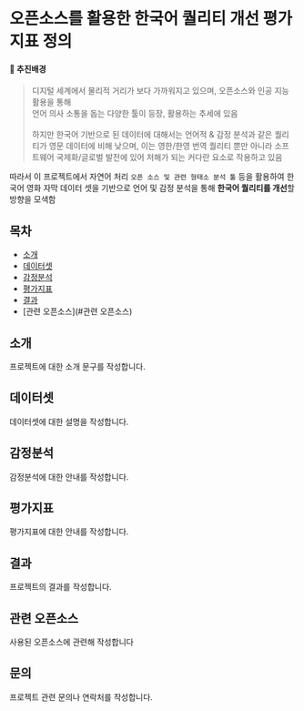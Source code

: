 # 오픈소스를 활용한 한국어 퀄리티 개선 평가 지표 정의

#### 📌 추진배경
> 디지털 세계에서 물리적 거리가 보다 가까워지고 있으며, 오픈소스와 인공 지능 활용을 통해<br>언어 의사 소통을 돕는 다양한 툴이 등장, 활용하는 추세에 있음
> <br><br>하지만 한국어 기반으로 된 데이터에 대해서는 언어적 & 감정 분석과 같은 퀄리티가 영문 데이터에 비해 낮으며, 이는 영한/한영 번역 퀄리티 뿐만 아니라 소프트웨어 국제화/글로벌 발전에 있어 저해가 되는 커다란 요소로 작용하고 있음

따라서 이 프로젝트에서 자연어 처리 ```오픈 소스 및 관련 형태소 분석 툴``` 등을 활용하여 한국어 영화 자막 데이터 셋을 기반으로 언어 및 감정 분석을 통해 **한국어 퀄리티를 개선**할 방향을 모색함

## 목차
- [소개](#소개)
- [데이터셋](#데이터셋)
- [감정분석](#감정분석)
- [평가지표](#평가지표)
- [결과](#결과)
- [관련 오픈소스](#관련 오픈소스)

## 소개
프로젝트에 대한 소개 문구를 작성합니다.

## 데이터셋
데이터셋에 대한 설명을 작성합니다.

## 감정분석
감정분석에 대한 안내를 작성합니다.

## 평가지표
평가지표에 대한 안내를 작성합니다.

## 결과
프로젝트의 결과를 작성합니다.

## 관련 오픈소스
사용된 오픈소스에 관련해 작성합니다

## 문의
프로젝트 관련 문의나 연락처를 작성합니다.
